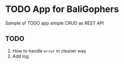 TODO App for BaliGophers
=============
Sample of TODO app simple CRUD as REST API


TODO
---

1. How to handle `error` in cleaner way
2. Add log